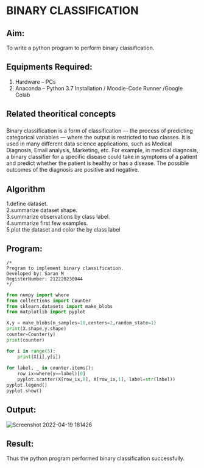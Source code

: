 # BINARY CLASSIFICATION
## Aim:
To write a python program to perform binary classification.

## Equipments Required:
1. Hardware – PCs
2. Anaconda – Python 3.7 Installation / Moodle-Code Runner /Google Colab

## Related theoritical concepts
### 
Binary classification is a form of classification — the process of predicting categorical variables — where the output is restricted to two classes. It is used in many different data science applications, such as Medical Diagnosis, Email analysis, Marketing, etc. For example, in medical diagnosis, a binary classifier for a specific disease could take in symptoms of a patient and predict whether the patient is healthy or has a disease. The possible outcomes of the diagnosis are positive and negative.

## Algorithm
1.define dataset.\
2.summarize dataset shape.\
3.summarize observations by class label.\
4.summarize first few examples.\
5.plot the dataset and color the by class label


## Program:
```
/*
Program to implement binary classification.
Developed by: Saran M
RegisterNumber: 212220230044
*/
```
```python
from numpy import where
from collections import Counter
from sklearn.datasets import make_blobs
from matplotlib import pyplot

X,y = make_blobs(n_samples=10,centers=2,random_state=1)
print(X.shape,y.shape)
counter=Counter(y)
print(counter)

for i in range(5):
    print(X[i],y[i])
    
for label, _ in counter.items():
    row_ix=where(y==label)[0]
    pyplot.scatter(X[row_ix,0], X[row_ix,1], label=str(label))
pyplot.legend()
pyplot.show()
```

## Output:
![Screenshot 2022-04-19 181426](https://user-images.githubusercontent.com/75235427/164037215-368d3c7d-3e92-4e67-89ed-90de278a5949.jpg)



## Result:
Thus the python program performed binary classification successfully.
